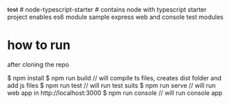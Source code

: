 <html>
  <body>
    <s>test</s>
  </body>
</html>
# node-typescript-starter
# contains node with typescript starter project
enables es6 module
sample express web and console test modules

# how to run
after cloning the repo

$ npm install
$ npm run build    // will compile ts files, creates dist folder and add js files
$ npm run test     // will run test suits
$ npm run serve    // will run web app in    http://localhost:3000
$ npm run console  // will run console app
